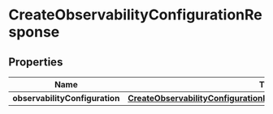 

# CreateObservabilityConfigurationResponse


## Properties

| Name | Type | Description | Notes |
|------------ | ------------- | ------------- | -------------|
|**observabilityConfiguration** | [**CreateObservabilityConfigurationResponseObservabilityConfiguration**](CreateObservabilityConfigurationResponseObservabilityConfiguration.md) |  |  |



